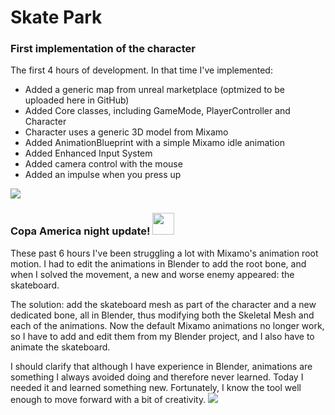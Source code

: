 # Skate Park

### First implementation of the character
The first 4 hours of development. In that time I've implemented:
* Added a generic map from unreal marketplace (optmized to be uploaded here in GitHub)
* Added Core classes, including GameMode, PlayerController and Character
* Character uses a generic 3D model from Mixamo
* Added AnimationBlueprint with a simple Mixamo idle animation
* Added Enhanced Input System
* Added camera control with the mouse
* Added an impulse when you press up
<img src="Docs/Screenshots/VideoA.webp">

### Copa America night update! <img src="https://raw.githubusercontent.com/Tarikul-Islam-Anik/Telegram-Animated-Emojis/main/Flags/Flag%20Argentina.webp" width="35" height="35"/>
These past 6 hours I've been struggling a lot with Mixamo's animation root motion. I had to edit the animations in Blender to add the root bone, and when I solved the movement, a new and worse enemy appeared: the skateboard.

The solution: add the skateboard mesh as part of the character and a new dedicated bone, all in Blender, thus modifying both the Skeletal Mesh and each of the animations. Now the default Mixamo animations no longer work, so I have to add and edit them from my Blender project, and I also have to animate the skateboard.

I should clarify that although I have experience in Blender, animations are something I always avoided doing and therefore never learned. Today I needed it and learned something new. Fortunately, I know the tool well enough to move forward with a bit of creativity.
<img src="Docs/Screenshots/VideoB.webp">


